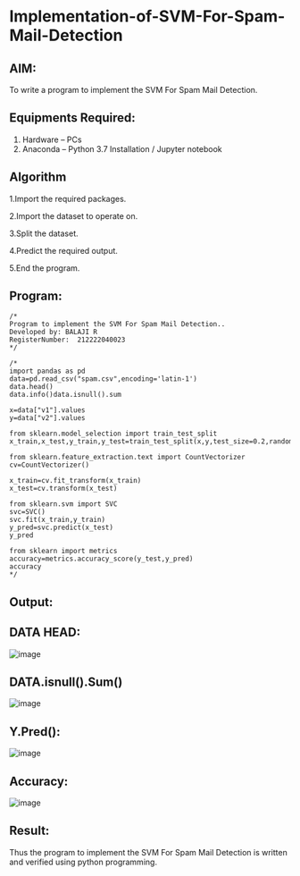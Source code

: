 # Implementation-of-SVM-For-Spam-Mail-Detection

## AIM:
To write a program to implement the SVM For Spam Mail Detection.

## Equipments Required:
1. Hardware – PCs
2. Anaconda – Python 3.7 Installation / Jupyter notebook

## Algorithm
1.Import the required packages.

2.Import the dataset to operate on.

3.Split the dataset.

4.Predict the required output.

5.End the program.

## Program:
```
/*
Program to implement the SVM For Spam Mail Detection..
Developed by: BALAJI R
RegisterNumber:  212222040023
*/
```
```
/*
import pandas as pd
data=pd.read_csv("spam.csv",encoding='latin-1')
data.head()
data.info()data.isnull().sum

x=data["v1"].values
y=data["v2"].values

from sklearn.model_selection import train_test_split
x_train,x_test,y_train,y_test=train_test_split(x,y,test_size=0.2,random_state=0)

from sklearn.feature_extraction.text import CountVectorizer
cv=CountVectorizer()

x_train=cv.fit_transform(x_train)
x_test=cv.transform(x_test)

from sklearn.svm import SVC
svc=SVC()
svc.fit(x_train,y_train)
y_pred=svc.predict(x_test)
y_pred

from sklearn import metrics
accuracy=metrics.accuracy_score(y_test,y_pred)
accuracy
*/
```
## Output:

## DATA HEAD:


![image](https://github.com/VIKRAMK21062005/Implementation-of-SVM-For-Spam-Mail-Detection/assets/120624033/570e6114-4c48-41d5-ac2a-ef30130ab0eb)

## DATA.isnull().Sum()


![image](https://github.com/VIKRAMK21062005/Implementation-of-SVM-For-Spam-Mail-Detection/assets/120624033/f6c68a14-012e-4277-9a8e-2cbec7197e4a)

## Y.Pred():


![image](https://github.com/VIKRAMK21062005/Implementation-of-SVM-For-Spam-Mail-Detection/assets/120624033/de7c7b34-0a1c-46ef-bb7c-26335682ed62)

## Accuracy:


![image](https://github.com/VIKRAMK21062005/Implementation-of-SVM-For-Spam-Mail-Detection/assets/120624033/bf806ce0-9818-417a-a688-cea985d3d763)

## Result:
Thus the program to implement the SVM For Spam Mail Detection is written and verified using python programming.
